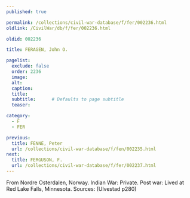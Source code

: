 ```yaml
---
published: true

permalink: /collections/civil-war-database/f/fer/002236.html
oldlink: /CivilWar/db/f/fer/002236.html

oldid: 002236

title: FERAGEN, John O.

pagelist:
  exclude: false
  order: 2236
  image: 
  alt:
  caption:
  title:
  subtitle:      # Defaults to page subtitle
  teaser:

category: 
  - F 
  - FER

previous:
  title: FENNE, Peter
  url: /collections/civil-war-database/f/fen/002235.html  
next:
  title: FERGUSON, F.
  url: /collections/civil-war-database/f/fer/002237.html   
---
```

From Nordre Osterdalen, Norway. Indian War: Private. Post war: Lived at Red Lake Falls, Minnesota. Sources: (Ulvestad p280)